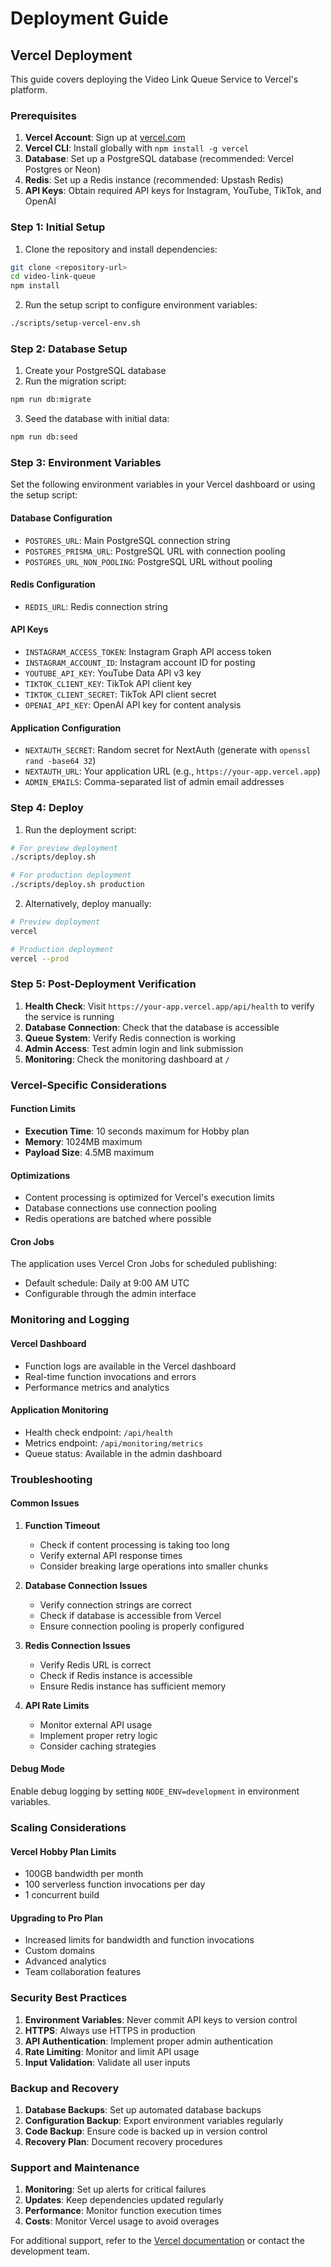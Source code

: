 # Deployment Guide

## Vercel Deployment

This guide covers deploying the Video Link Queue Service to Vercel's platform.

### Prerequisites

1. **Vercel Account**: Sign up at [vercel.com](https://vercel.com)
2. **Vercel CLI**: Install globally with `npm install -g vercel`
3. **Database**: Set up a PostgreSQL database (recommended: Vercel Postgres or Neon)
4. **Redis**: Set up a Redis instance (recommended: Upstash Redis)
5. **API Keys**: Obtain required API keys for Instagram, YouTube, TikTok, and OpenAI

### Step 1: Initial Setup

1. Clone the repository and install dependencies:

```bash
git clone <repository-url>
cd video-link-queue
npm install
```

2. Run the setup script to configure environment variables:

```bash
./scripts/setup-vercel-env.sh
```

### Step 2: Database Setup

1. Create your PostgreSQL database
2. Run the migration script:

```bash
npm run db:migrate
```

3. Seed the database with initial data:

```bash
npm run db:seed
```

### Step 3: Environment Variables

Set the following environment variables in your Vercel dashboard or using the setup script:

#### Database Configuration

- `POSTGRES_URL`: Main PostgreSQL connection string
- `POSTGRES_PRISMA_URL`: PostgreSQL URL with connection pooling
- `POSTGRES_URL_NON_POOLING`: PostgreSQL URL without pooling

#### Redis Configuration

- `REDIS_URL`: Redis connection string

#### API Keys

- `INSTAGRAM_ACCESS_TOKEN`: Instagram Graph API access token
- `INSTAGRAM_ACCOUNT_ID`: Instagram account ID for posting
- `YOUTUBE_API_KEY`: YouTube Data API v3 key
- `TIKTOK_CLIENT_KEY`: TikTok API client key
- `TIKTOK_CLIENT_SECRET`: TikTok API client secret
- `OPENAI_API_KEY`: OpenAI API key for content analysis

#### Application Configuration

- `NEXTAUTH_SECRET`: Random secret for NextAuth (generate with `openssl rand -base64 32`)
- `NEXTAUTH_URL`: Your application URL (e.g., `https://your-app.vercel.app`)
- `ADMIN_EMAILS`: Comma-separated list of admin email addresses

### Step 4: Deploy

1. Run the deployment script:

```bash
# For preview deployment
./scripts/deploy.sh

# For production deployment
./scripts/deploy.sh production
```

2. Alternatively, deploy manually:

```bash
# Preview deployment
vercel

# Production deployment
vercel --prod
```

### Step 5: Post-Deployment Verification

1. **Health Check**: Visit `https://your-app.vercel.app/api/health` to verify the service is running
2. **Database Connection**: Check that the database is accessible
3. **Queue System**: Verify Redis connection is working
4. **Admin Access**: Test admin login and link submission
5. **Monitoring**: Check the monitoring dashboard at `/`

### Vercel-Specific Considerations

#### Function Limits

- **Execution Time**: 10 seconds maximum for Hobby plan
- **Memory**: 1024MB maximum
- **Payload Size**: 4.5MB maximum

#### Optimizations

- Content processing is optimized for Vercel's execution limits
- Database connections use connection pooling
- Redis operations are batched where possible

#### Cron Jobs

The application uses Vercel Cron Jobs for scheduled publishing:

- Default schedule: Daily at 9:00 AM UTC
- Configurable through the admin interface

### Monitoring and Logging

#### Vercel Dashboard

- Function logs are available in the Vercel dashboard
- Real-time function invocations and errors
- Performance metrics and analytics

#### Application Monitoring

- Health check endpoint: `/api/health`
- Metrics endpoint: `/api/monitoring/metrics`
- Queue status: Available in the admin dashboard

### Troubleshooting

#### Common Issues

1. **Function Timeout**
   - Check if content processing is taking too long
   - Verify external API response times
   - Consider breaking large operations into smaller chunks

2. **Database Connection Issues**
   - Verify connection strings are correct
   - Check if database is accessible from Vercel
   - Ensure connection pooling is properly configured

3. **Redis Connection Issues**
   - Verify Redis URL is correct
   - Check if Redis instance is accessible
   - Ensure Redis instance has sufficient memory

4. **API Rate Limits**
   - Monitor external API usage
   - Implement proper retry logic
   - Consider caching strategies

#### Debug Mode

Enable debug logging by setting `NODE_ENV=development` in environment variables.

### Scaling Considerations

#### Vercel Hobby Plan Limits

- 100GB bandwidth per month
- 100 serverless function invocations per day
- 1 concurrent build

#### Upgrading to Pro Plan

- Increased limits for bandwidth and function invocations
- Custom domains
- Advanced analytics
- Team collaboration features

### Security Best Practices

1. **Environment Variables**: Never commit API keys to version control
2. **HTTPS**: Always use HTTPS in production
3. **API Authentication**: Implement proper admin authentication
4. **Rate Limiting**: Monitor and limit API usage
5. **Input Validation**: Validate all user inputs

### Backup and Recovery

1. **Database Backups**: Set up automated database backups
2. **Configuration Backup**: Export environment variables regularly
3. **Code Backup**: Ensure code is backed up in version control
4. **Recovery Plan**: Document recovery procedures

### Support and Maintenance

1. **Monitoring**: Set up alerts for critical failures
2. **Updates**: Keep dependencies updated regularly
3. **Performance**: Monitor function execution times
4. **Costs**: Monitor Vercel usage to avoid overages

For additional support, refer to the [Vercel documentation](https://vercel.com/docs) or contact the development team.
